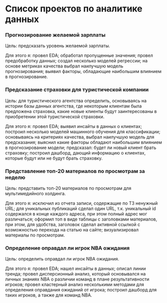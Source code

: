 # Список проектов по аналитике данных

### Прогнозирование желаемой зарплаты
Цель: предсказать уровень желаемой зарплаты.  

Для этого я: провел EDA; обработал пропущенные значения; провел предобработку данных; создал несколько моделей регрессии; на основе метриках качества выбрал наилучшую модель прогнозирования; выявил факторы, обладающие наибольшим влиянием в прогнозирование.

### Предсказание страховки для туристической компании
Цель: для туристического агентства определить, основываясь на истории базы данных агентства, где некоторым клиентам была предложена страховка, какие новые клиенты будут заинтересованы в приобретении этой туристической страховки.  

Для этого я: провел EDA; выявил инсайты в данных о клиентах; построил несколько моделей машинного обучения для классификации; основываясь на критериях качества, выбрал наилучшую модель для предсказания; выяснил какие факторы обладают наибольшим влиянием в прогнозирование модели; предсказал: будет ли новый клиент брать страховку; построил дашборд, дающий информацию о клиентах, которые будут или не будут брать страховку.

### Представление топ-20 материалов по просмотрам за неделю
Цель: представить топ-20 материалов по просмотрам для мультимедийного
холдинга.  

Для этого я: исключил из отчета записи, содержащие по ТЗ ненужный URL; для уникальных публикаций сделал один URL, т.к. уникальный id содержался в конце каждого адреса, при этом полный адрес мог различаться; оформил топ в виде таблицы с заголовками материалов, при этом, для удобства, заголовок сделал активной ссылкой с возможностью перехода на статью на сайте; визуализировал материалы по просмотрам.

### Определение оправдал ли игрок NBA ожидания
Цель: определить оправдал ли игрок NBA ожидания.  

Для этого я: провел EDA; нашел инсайты в данных; описал линии тренда; провел дисперсионный анализ, который основывался на личных знаниях NBA о различии команд в плане результативности игроков; провел кластерный анализ несколькими методами для определения оправдания ожиданий от игрока; построил дашборд для таких игроков, а также для команд NBA.
